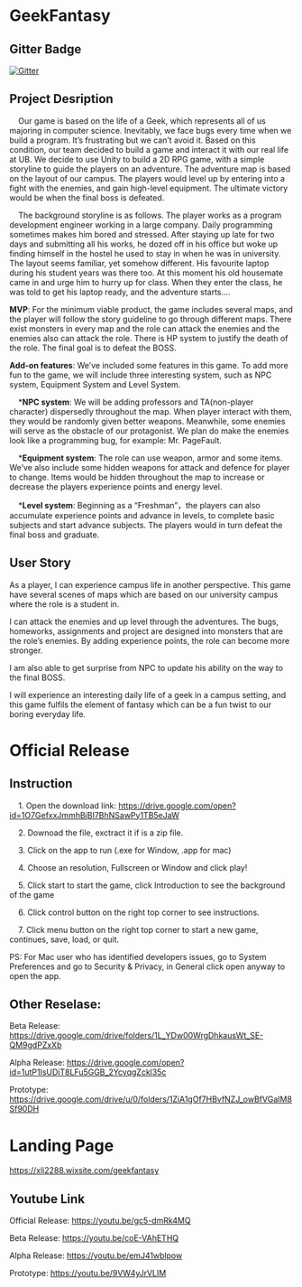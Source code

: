 # GeekFantasy

## Gitter Badge
[![Gitter](https://badges.gitter.im/Join%20Chat.svg)](https://gitter.im/PlayerTeam/Lobby?utm_source=badge&utm_medium=badge&utm_campaign=pr-badge&utm_content=badge)

## Project Desription
&nbsp;&nbsp;&nbsp;&nbsp;Our game is based on the life of a Geek, which represents all of us majoring in computer science. Inevitably, we face bugs every time when we build a program. It’s frustrating but we can’t avoid it. Based on this condition, our team decided to build a game and interact it with our real life at UB. We decide to use Unity to build a 2D RPG game, with a simple storyline to guide the players on an adventure. The adventure map is based on the layout of our campus. The players would level up by entering into a fight with the enemies, and gain high-level equipment. The ultimate victory would be when the final boss is defeated. 
  
&nbsp;&nbsp;&nbsp;&nbsp;The background storyline is as follows. The player works as a program development engineer working in a large company. Daily programming sometimes makes him bored and stressed. After staying up late for two days and submitting all his works, he dozed off in his office but woke up finding himself in the hostel he used to stay in when he was in university. The layout seems familiar, yet somehow different. His favourite laptop during his student years was there too. At this moment his old housemate came in and urge him to hurry up for class. When they enter the class, he was told to get his laptop ready, and the adventure starts….

**MVP**: For the minimum viable product, the game includes several maps, and the player will follow the story guideline to go through different maps. There exist monsters in every map and the role can attack the enemies and the enemies also can attack the role. There is HP system to justify the death of the role. The final goal is to defeat the BOSS. 

**Add-on features**:
We’ve included some features in this game. To add more fun to the game, we will include three interesting system, such as NPC system, Equipment System and Level System.

&nbsp;&nbsp;&nbsp;&nbsp;***NPC system**: We will be adding professors and TA(non-player character) dispersedly throughout the map. When player interact with them, they would be randomly given better weapons. Meanwhile, some enemies will serve as  the obstacle of our protagonist. We plan do make the enemies look like a programming bug, for example: Mr. PageFault.

&nbsp;&nbsp;&nbsp;&nbsp;***Equipment system**: The role can use weapon, armor and some items. We’ve also include some hidden weapons for attack and defence for player to change. Items would be hidden throughout the map to increase or decrease the players experience points and energy level.

&nbsp;&nbsp;&nbsp;&nbsp;***Level system**: Beginning as a “Freshman”，the players can also accumulate experience points and advance in levels, to complete basic subjects and start advance subjects. The players would in turn defeat the final boss and graduate.

## User Story 
As a player, I can experience campus life in another perspective. This game have several scenes of maps which are based on our university campus where the role is a student in. 


I can attack the enemies and up level through the adventures. The bugs, homeworks, assignments and project are designed into monsters that are the role’s enemies. By adding experience points, the role can become more stronger.


I am also able to get surprise from NPC to update his ability on the way to the final BOSS. 


I will experience an interesting daily life of a geek in a campus setting, and this game fulfils the element of fantasy which can be a fun twist to our boring everyday life.	

# Official Release
## Instruction
&nbsp;&nbsp;&nbsp;&nbsp;1. Open the download link:
https://drive.google.com/open?id=1O7GefxxJmmhBjBI7BhNSawPy1TB5eJaW

&nbsp;&nbsp;&nbsp;&nbsp;2. Downoad the file, exctract it if is a zip file.

&nbsp;&nbsp;&nbsp;&nbsp;3. Click on the app to run (.exe for Window, .app for mac)

&nbsp;&nbsp;&nbsp;&nbsp;4. Choose an resolution, Fullscreen or Window and click play!

&nbsp;&nbsp;&nbsp;&nbsp;5. Click start to start the game, click Introduction to see the background of the game

&nbsp;&nbsp;&nbsp;&nbsp;6. Click control button on the right top corner to see instructions.

&nbsp;&nbsp;&nbsp;&nbsp;7. Click menu button on the right top corner to start a new game, continues, save, load, or quit.

PS: For Mac user who has identified developers issues, go to System Preferences and go to Security & Privacy, in General click open anyway to open the app.

## Other Reselase: 
Beta Release: https://drive.google.com/drive/folders/1L_YDw00WrgDhkausWt_SE-QM9gdPZxXb 

Alpha Release: https://drive.google.com/open?id=1utP1IsUDiT8LFu5GGB_2YcvqgZckl35c

Prototype: https://drive.google.com/drive/u/0/folders/1ZiA1gOf7HBvfNZJ_owBfVGaIM8Sf90DH

# Landing Page
https://xli2288.wixsite.com/geekfantasy

## Youtube Link
Official Release: https://youtu.be/gc5-dmRk4MQ

Beta Release: https://youtu.be/coE-VAhETHQ

Alpha Release: https://youtu.be/emJ41wblpow

Prototype: https://youtu.be/9VW4yJrVLIM


